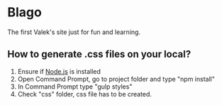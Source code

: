 # Blago

The first Valek's site just for fun and learning.

## How to generate .css files on your local?

1. Ensure if [Node.js](https://nodejs.org/en/ "Node.js site") is installed
2. Open Command Prompt, go to project folder and type "npm install"
3. In Command Prompt type "gulp styles"
4. Check "css" folder, css file has to be created.